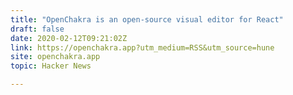 ```yaml
---
title: "OpenChakra is an open-source visual editor for React"
draft: false
date: 2020-02-12T09:21:02Z
link: https://openchakra.app?utm_medium=RSS&utm_source=hune
site: openchakra.app
topic: Hacker News  

---
```

